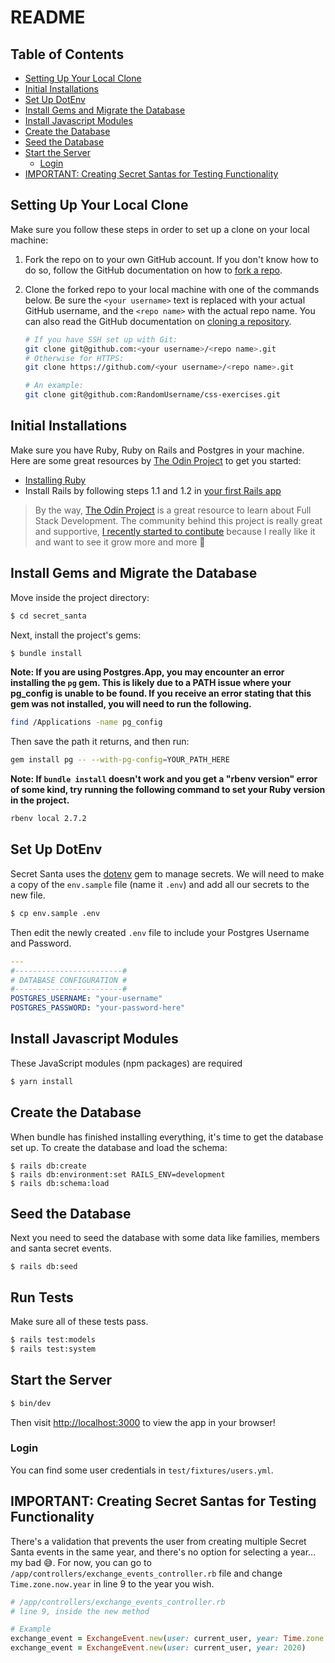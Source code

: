 # README

## Table of Contents

- [Setting Up Your Local Clone](#setting-up-your-local-clone)
- [Initial Installations](#initial-installations)
- [Set Up DotEnv](#set-up-dotenv)
- [Install Gems and Migrate the Database](#install-gems-and-migrate-the-database)
- [Install Javascript Modules](install-javascript-modules)
- [Create the Database](#create-the-database)
- [Seed the Database](#seed-the-database)
- [Start the Server](#start-the-server)
  - [Login](#login)
- [IMPORTANT: Creating Secret Santas for Testing Functionality](#important-creating-secret-santas-for-testing-functionality)

## Setting Up Your Local Clone

Make sure you follow these steps in order to set up a clone on your local machine:

1. Fork the repo on to your own GitHub account. If you don't know how to do so, follow the GitHub documentation on how to [fork a repo](https://docs.github.com/en/get-started/quickstart/fork-a-repo).
2. Clone the forked repo to your local machine with one of the commands below. Be sure the `<your username>` text is replaced with your actual GitHub username, and the `<repo name>` with the actual repo name. You can also read the GitHub documentation on [cloning a repository](https://docs.github.com/en/repositories/creating-and-managing-repositories/cloning-a-repository).

   ```bash
   # If you have SSH set up with Git:
   git clone git@github.com:<your username>/<repo name>.git
   # Otherwise for HTTPS:
   git clone https://github.com/<your username>/<repo name>.git

   # An example:
   git clone git@github.com:RandomUsername/css-exercises.git
   ```

## Initial Installations

Make sure you have Ruby, Ruby on Rails and Postgres in your machine. Here are some great resources by [The Odin Project](https://www.theodinproject.com/) to get you started:

- [Installing Ruby](https://www.theodinproject.com/lessons/ruby-installing-ruby)
- Install Rails by following steps 1.1 and 1.2 in [your first Rails app](https://www.theodinproject.com/lessons/ruby-on-rails-installing-rails#your-first-rails-app)

> By the way, [The Odin Project](https://www.theodinproject.com/) is a great resource to learn about Full Stack Development. The community behind this project is really great and supportive, [I recently started to contibute](https://github.com/TheOdinProject/theodinproject/pull/4513) because I really like it and want to see it grow more and more 🚀

## Install Gems and Migrate the Database

Move inside the project directory:

```bash
$ cd secret_santa
```

Next, install the project's gems:

```bash
$ bundle install
```

**Note: If you are using **Postgres.App**, you may encounter an error installing the `pg` gem. This is likely due to a PATH issue where your pg_config is unable to be found. If you receive an error stating that this gem was not installed, you will need to run the following.**

```bash
find /Applications -name pg_config
```

Then save the path it returns, and then run:

```bash
gem install pg -- --with-pg-config=YOUR_PATH_HERE
```

**Note: If `bundle install` doesn't work and you get a "rbenv version" error of some kind, try running the following command to set your Ruby version in the project.**

```bash
rbenv local 2.7.2
```

## Set Up DotEnv

Secret Santa uses the [dotenv](https://github.com/bkeepers/dotenv) gem to manage secrets. We will need to make a copy of the `env.sample` file (name it `.env`) and add all our secrets to the new file.

```bash
$ cp env.sample .env
```

Then edit the newly created `.env` file to include your Postgres Username and Password.

```yaml
---
#------------------------#
# DATABASE CONFIGURATION #
#------------------------#
POSTGRES_USERNAME: "your-username"
POSTGRES_PASSWORD: "your-password-here"
```

## Install Javascript Modules

These JavaScript modules (npm packages) are required

```bash
$ yarn install
```

## Create the Database

When bundle has finished installing everything, it's time to get the database set up. To create the database and load the schema:

```
$ rails db:create
$ rails db:environment:set RAILS_ENV=development
$ rails db:schema:load
```

## Seed the Database

Next you need to seed the database with some data like families, members and santa secret events.

```
$ rails db:seed
```

## Run Tests

Make sure all of these tests pass.

```bash
$ rails test:models
$ rails test:system
```

## Start the Server

```bash
$ bin/dev
```

Then visit [http://localhost:3000](http://localhost:3000) to view the app in your browser!

### Login

You can find some user credentials in `test/fixtures/users.yml`.

## IMPORTANT: Creating Secret Santas for Testing Functionality

There's a validation that prevents the user from creating multiple Secret Santa events in the same year, and there's no option for selecting a year... my bad 😅. For now, you can go to `/app/controllers/exchange_events_controller.rb` file and change `Time.zone.now.year` in line 9 to the year you wish.

```rb
# /app/controllers/exchange_events_controller.rb
# line 9, inside the new method

# Example
exchange_event = ExchangeEvent.new(user: current_user, year: Time.zone.now.year)
exchange_event = ExchangeEvent.new(user: current_user, year: 2020)
```
